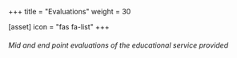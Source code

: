 +++
title = "Evaluations"
weight = 30

[asset]
  icon = "fas fa-list"
+++

###### Mid and end point evaluations of the educational service provided
